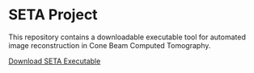 # SETA Project

This repository contains a downloadable executable tool for automated image reconstruction in Cone Beam Computed Tomography.

[Download SETA Executable](https://drive.google.com/file/d/14YNoX5FEpeOV4pvCyJDuzzY87rWgAxiv/view?usp=drive_link)
